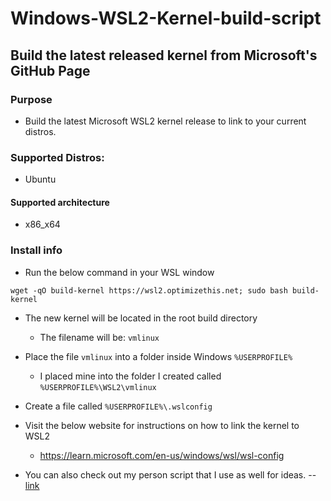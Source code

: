 # Windows-WSL2-Kernel-build-script
## Build the latest released kernel from Microsoft's GitHub Page

###  Purpose
  - Build the latest Microsoft WSL2 kernel release to link to your current distros.

### Supported Distros:
  - Ubuntu

####  Supported architecture
  - x86_x64

###  Install info
  - Run the below command in your WSL window
  ```
  wget -qO build-kernel https://wsl2.optimizethis.net; sudo bash build-kernel
  ```
  
  - The new kernel will be located in the root build directory
    - The filename will be: `vmlinux`
  - Place the file `vmlinux` into a folder inside Windows `%USERPROFILE%`
    - I placed mine into the folder I created called `%USERPROFILE%\WSL2\vmlinux`

  - Create a file called `%USERPROFILE%\.wslconfig`
   
  - Visit the below website for instructions on how to link the kernel to WSL2 
    - https://learn.microsoft.com/en-us/windows/wsl/wsl-config
  - You can also check out my person script that I use as well for ideas. -- [link](https://github.com/slyfox1186/windows-wsl2-kernel-build-script/blob/main/.wslconfig)
